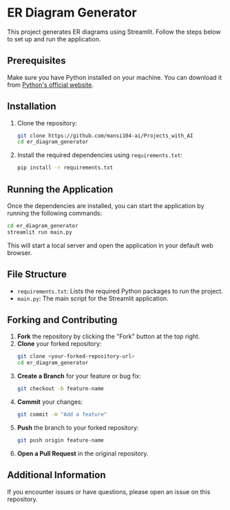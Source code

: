 # ER Diagram Generator

This project generates ER diagrams using Streamlit. Follow the steps below to set up and run the application.

## Prerequisites

Make sure you have Python installed on your machine. You can download it from [Python's official website](https://www.python.org/downloads/).

## Installation

1. Clone the repository:

    ```bash
    git clone https://github.com/mansi104-ai/Projects_with_AI
    cd er_diagram_generator
    ```

2. Install the required dependencies using `requirements.txt`:

    ```bash
    pip install -r requirements.txt
    ```

## Running the Application

Once the dependencies are installed, you can start the application by running the following commands:

  ```bash
  cd er_diagram_generator
  streamlit run main.py
  ```

This will start a local server and open the application in your default web browser.

## File Structure

- `requirements.txt`: Lists the required Python packages to run the project.
- `main.py`: The main script for the Streamlit application.

## Forking and Contributing

1. **Fork** the repository by clicking the "Fork" button at the top right.
2. **Clone** your forked repository:
    ```bash
    git clone <your-forked-repository-url>
    cd er_diagram_generator
    ```
3. **Create a Branch** for your feature or bug fix:
    ```bash
    git checkout -b feature-name
    ```
4. **Commit** your changes:
    ```bash
    git commit -m "Add a feature"
    ```
5. **Push** the branch to your forked repository:
    ```bash
    git push origin feature-name
    ```
6. **Open a Pull Request** in the original repository.

## Additional Information

If you encounter issues or have questions, please open an issue on this repository.

